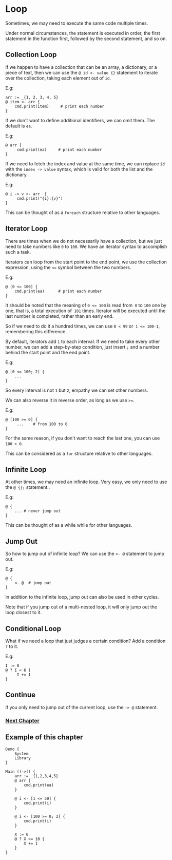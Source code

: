 # Loop
Sometimes, we may need to execute the same code multiple times.

Under normal circumstances, the statement is executed in order, the first statement in the function first, followed by the second statement, and so on.
## Collection Loop
If we happen to have a collection that can be an array, a dictionary, or a piece of text, then we can use the `@ id <- value {}` statement to iterate over the collection, taking each element out of `id`.

E.g:
```
arr := _{1, 2, 3, 4, 5}
@ item <- arr {
    cmd.print(item)     # print each number
}
```
If we don't want to define additional identifiers, we can omit them. The default is `ea`.

E.g:
```
@ arr {
     cmd.print(ea)     # print each number
}
```

If we need to fetch the index and value at the same time, we can replace `id` with the `index -> value` syntax, which is valid for both the list and the dictionary.

E.g:
```
@ i -> v <- arr  {
     cmd.print("{i}:{v}")
}
```

This can be thought of as a `foreach` structure relative to other languages.
## Iterator Loop
There are times when we do not necessarily have a collection, but we just need to take numbers like `0` to `100`. We have an iterator syntax to accomplish such a task.

Iterators can loop from the start point to the end point, we use the collection expression, using the `<=` symbol between the two numbers.

E.g:
```
@ [0 <= 100] {
    cmd.print(ea)      # print each number
}
```
It should be noted that the meaning of `0 <= 100` is read from` 0` to `100` one by one, that is, a total execution of` 101` times. Iterator will be executed until the last number is completed, rather than an early end.

So if we need to do it a hundred times, we can use `0 < 99` or` 1 <= 100-1`, remembering this difference.

By default, iterators add `1` to each interval. If we need to take every other number, we can add a step-by-step condition, just insert `;` and a number behind the start point and the end point.

E.g:
```
@ [0 <= 100; 2] {
    ...
}
```
So every interval is not `1` but `2`, empathy we can set other numbers.

We can also reverse it in reverse order, as long as we use `>=`.

E.g:
```
@ [100 >= 0] {
     ...    # from 100 to 0
}
```
For the same reason, if you don't want to reach the last one, you can use `100 > 0`.

This can be considered as a `for` structure relative to other languages.
## Infinite Loop
At other times, we may need an infinite loop. Very easy, we only need to use the `@ {};` statement..

E.g:
```
@ {
    ... # never jump out
}
```
This can be thought of as a while while for other languages.
## Jump Out
So how to jump out of infinite loop? We can use the `<- @` statement to jump out.

E.g:
```
@ {
    <- @  # jump out
}
```
In addition to the infinite loop, jump out can also be used in other cycles.

Note that if you jump out of a multi-nested loop, it will only jump out the loop closest to it.
## Conditional Loop
What if we need a loop that just judges a certain condition?
Add a condition `?` to it.

E.g:
```
I := 0
@ ? I < 6 {
     I += 1
}
```
## Continue
If you only need to jump out of the current loop, use the `-> @` statement.

### [Next Chapter](function-type.md)

## Example of this chapter
```
Demo {
    System
    Library
}

Main ()->() {
    arr := _{1,2,3,4,5}
    @ arr {
        cmd.print(ea)
    }

    @ i <- [1 <= 50] {
        cmd.print(i)
    }

    @ i <- [100 >= 0; 2] {
        cmd.print(i)
    }

    X := 0
    @ ? X <= 10 {
        X += 1
    }
}
```